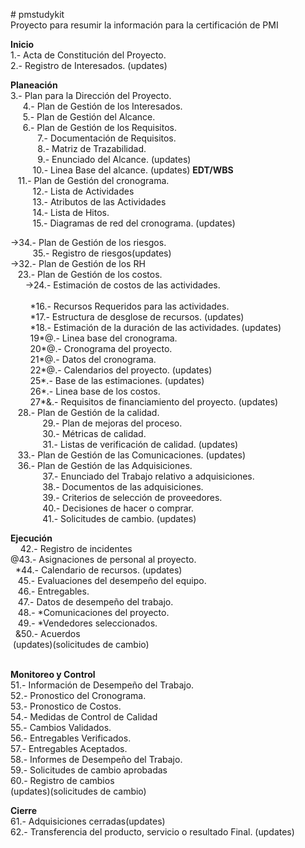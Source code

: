 <p># pmstudykit<br />
Proyecto para resumir la informaci&oacute;n para la certificaci&oacute;n de PMI</p>

<p><strong>Inicio</strong><br />
1.- Acta de Constituci&oacute;n del Proyecto.<br />
2.- Registro de Interesados. (updates)&nbsp;</p>

<p><strong>Planeaci&oacute;n</strong><br />
3.- Plan para la Direcci&oacute;n del Proyecto.&nbsp;<br />
&nbsp; &nbsp; &nbsp;4.-&nbsp;Plan de Gesti&oacute;n de los Interesados.&nbsp;<br />
&nbsp; &nbsp; &nbsp;5.- Plan de Gesti&oacute;n del Alcance.&nbsp;<br />
&nbsp; &nbsp; &nbsp;6.- Plan de Gesti&oacute;n de los Requisitos.&nbsp;<br />
&nbsp; &nbsp; &nbsp; &nbsp; &nbsp; &nbsp;7.-&nbsp;Documentaci&oacute;n de Requisitos.<br />
&nbsp; &nbsp; &nbsp; &nbsp; &nbsp; &nbsp;8.-&nbsp;Matriz de Trazabilidad.<br />
&nbsp; &nbsp; &nbsp; &nbsp; &nbsp; &nbsp;9.- Enunciado del Alcance. (updates)<br />
&nbsp; &nbsp; &nbsp; &nbsp; &nbsp;10.-&nbsp;Linea Base del alcance. (updates) <strong>EDT/WBS</strong><br />
&nbsp; &nbsp;11.-&nbsp;Plan de Gesti&oacute;n del cronograma.<br />
&nbsp; &nbsp; &nbsp; &nbsp; &nbsp;12.- Lista de Actividades<br />
&nbsp; &nbsp; &nbsp; &nbsp; &nbsp;13.- Atributos de las Actividades<br />
&nbsp; &nbsp; &nbsp; &nbsp; &nbsp;14.- Lista de Hitos.&nbsp;<br />
&nbsp; &nbsp; &nbsp; &nbsp; &nbsp;15.- Diagramas de red del cronograma. (updates)</p>

<p>-&gt;34.- Plan de Gesti&oacute;n de los riesgos.<br />
&nbsp; &nbsp; &nbsp; &nbsp; &nbsp;35.-&nbsp;Registro de riesgos(updates)<br />
-&gt;32.-&nbsp;Plan de Gesti&oacute;n de los RH<br />
&nbsp; &nbsp;23.- Plan de Gesti&oacute;n de los costos.<br />
&nbsp; &nbsp; &nbsp; -&gt;24.- Estimaci&oacute;n de costos de las actividades.<br />
&nbsp; &nbsp; &nbsp;<br />
&nbsp; &nbsp; &nbsp; &nbsp; *16.- Recursos Requeridos para las actividades.<br />
&nbsp; &nbsp; &nbsp; &nbsp; *17.- Estructura de desglose de recursos. (updates)<br />
&nbsp; &nbsp; &nbsp; &nbsp; *18.- Estimaci&oacute;n de la duraci&oacute;n de las actividades. (updates)<br />
&nbsp; &nbsp; &nbsp; &nbsp; 19*@.- Linea base del cronograma.<br />
&nbsp; &nbsp; &nbsp; &nbsp; 20*@.- Cronograma del proyecto.<br />
&nbsp; &nbsp; &nbsp; &nbsp; 21*@.- Datos del cronograma.<br />
&nbsp; &nbsp; &nbsp; &nbsp; 22*@.- Calendarios del proyecto. (updates)<br />
&nbsp; &nbsp; &nbsp; &nbsp; 25*.- Base de las estimaciones. (updates)<br />
&nbsp; &nbsp; &nbsp; &nbsp; 26*.- Linea base de los costos.<br />
&nbsp; &nbsp; &nbsp; &nbsp; 27*&amp;.- Requisitos de financiamiento del proyecto. (updates)<br />
&nbsp; &nbsp;28.- Plan de Gesti&oacute;n de la calidad.<br />
&nbsp; &nbsp; &nbsp; &nbsp; &nbsp; &nbsp; &nbsp;29.- Plan de mejoras del proceso.<br />
&nbsp; &nbsp; &nbsp; &nbsp; &nbsp; &nbsp; &nbsp;30.- M&eacute;tricas de calidad.<br />
&nbsp; &nbsp; &nbsp; &nbsp; &nbsp; &nbsp; &nbsp;31.- Listas de verificaci&oacute;n de calidad. (updates)<br />
&nbsp; &nbsp;33.- Plan de Gesti&oacute;n de las Comunicaciones. (updates)<br />
&nbsp; &nbsp;36.- Plan de Gesti&oacute;n de las Adquisiciones.<br />
&nbsp; &nbsp; &nbsp; &nbsp; &nbsp; &nbsp; &nbsp;37.- Enunciado del Trabajo relativo a adquisiciones.<br />
&nbsp; &nbsp; &nbsp; &nbsp; &nbsp; &nbsp; &nbsp;38.- Documentos de las adquisiciones.<br />
&nbsp; &nbsp; &nbsp; &nbsp; &nbsp; &nbsp; &nbsp;39.- Criterios de selecci&oacute;n de proveedores.<br />
&nbsp; &nbsp; &nbsp; &nbsp; &nbsp; &nbsp; &nbsp;40.- Decisiones de hacer o comprar.<br />
&nbsp; &nbsp; &nbsp; &nbsp; &nbsp; &nbsp; &nbsp;41.- Solicitudes de cambio. (updates)&nbsp;</p>

<p><strong>Ejecuci&oacute;n</strong><br />
&nbsp; &nbsp; 42.- Registro de incidentes<br />
@43.- Asignaciones de personal al proyecto.<br />
&nbsp; *44.- Calendario de recursos. (updates)<br />
&nbsp; &nbsp;45.- Evaluaciones del desempe&ntilde;o del equipo.<br />
&nbsp; &nbsp;46.- Entregables.<br />
&nbsp; &nbsp;47.- Datos de desempe&ntilde;o del trabajo.<br />
&nbsp; &nbsp;48.- *Comunicaciones del proyecto.<br />
&nbsp; &nbsp;49.- *Vendedores seleccionados.<br />
&nbsp; &amp;50.- Acuerdos<br />
&nbsp;(updates)(solicitudes de cambio)&nbsp;</p>

<p><br />
<strong>Monitoreo y Control</strong><br />
51.- Informaci&oacute;n de Desempe&ntilde;o del Trabajo.<br />
52.- Pronostico del Cronograma.<br />
53.- Pronostico de Costos.<br />
54.- Medidas de Control de Calidad<br />
55.- Cambios Validados.<br />
56.- Entregables Verificados.<br />
57.- Entregables Aceptados.<br />
58.- Informes de Desempe&ntilde;o del Trabajo.<br />
59.- Solicitudes de cambio aprobadas<br />
60.- Registro de cambios<br />
(updates)(solicitudes de cambio)&nbsp;</p>

<p><strong>Cierre</strong><br />
61.- Adquisiciones cerradas(updates)<br />
62.- Transferencia del producto, servicio o resultado Final. (updates)</p>

<h1>&nbsp;</h1>
